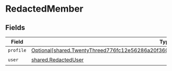 # RedactedMember


## Fields

| Field                                                                                                                                                                                          | Type                                                                                                                                                                                           | Required                                                                                                                                                                                       | Description                                                                                                                                                                                    |
| ---------------------------------------------------------------------------------------------------------------------------------------------------------------------------------------------- | ---------------------------------------------------------------------------------------------------------------------------------------------------------------------------------------------- | ---------------------------------------------------------------------------------------------------------------------------------------------------------------------------------------------- | ---------------------------------------------------------------------------------------------------------------------------------------------------------------------------------------------- |
| `profile`                                                                                                                                                                                      | [Optional[shared.TwentyThreed776fc12e56286a20f36065e4f942c43a28218a62eb2f211116c130deb74eb]](../../models/shared/twentythreed776fc12e56286a20f36065e4f942c43a28218a62eb2f211116c130deb74eb.md) | :heavy_minus_sign:                                                                                                                                                                             | N/A                                                                                                                                                                                            |
| `user`                                                                                                                                                                                         | [shared.RedactedUser](../../models/shared/redacteduser.md)                                                                                                                                     | :heavy_check_mark:                                                                                                                                                                             | N/A                                                                                                                                                                                            |
